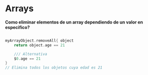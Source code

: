 # Arrays

<strong>Como eliminar elementos de un array dependiendo de un valor en especifico?</strong>

```swift

myArrayObject.removeAll{ object
	return object.age == 21

	/// Alternativa
	$0.age == 21
}
// Elimina todos los objetos cuya edad es 21

```